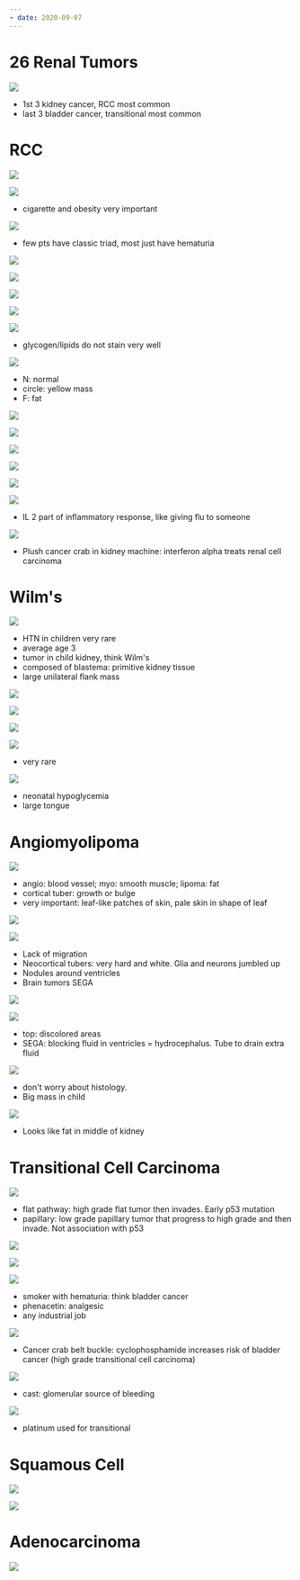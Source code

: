 ```yaml
---
- date: 2020-09-07
---
```


# 26 Renal Tumors

<!-- renal cell carcinomas include, kidney vs bladder cancer. Most common -->

![](https://photos.thisispiggy.com/file/wikiFiles/4YSe5Qz.jpg)

- 1st 3 kidney cancer, RCC most common
- last 3 bladder cancer, transitional most common

# RCC

<!-- RCC epidemiology, type of cell, location, demographics -->

![](https://photos.thisispiggy.com/file/wikiFiles/TnyDe30.jpg)

![](https://photos.thisispiggy.com/file/wikiFiles/BICvsug.jpg)

- cigarette and obesity very important

<!-- RCC symptoms, spreads how -->

![](https://photos.thisispiggy.com/file/wikiFiles/YR5Cbcf.jpg)

- few pts have classic triad, most just have hematuria

![](https://photos.thisispiggy.com/file/wikiFiles/zmOfrMZ.jpg)

![](https://photos.thisispiggy.com/file/wikiFiles/8qW9T5w.jpg)

![](https://photos.thisispiggy.com/file/wikiFiles/EE36q0s.jpg)

<!-- RCC gross and histology -->

![](https://photos.thisispiggy.com/file/wikiFiles/74oc7sQ.jpg)

![](https://i.imgur.com/zyCW5vr.jpg)

- glycogen/lipids do not stain very well

![](https://i.imgur.com/jqElhGp.jpg)

- N: normal
- circle: yellow mass
- F: fat

<!-- RCC inheritance and mutations -->

![](https://photos.thisispiggy.com/file/wikiFiles/2L0Klvy.jpg)

![](https://photos.thisispiggy.com/file/wikiFiles/YpAEAtn.jpg)

<!-- VHL disease associations -->

![](https://photos.thisispiggy.com/file/wikiFiles/MT3Z9Qj.jpg)

![](https://photos.thisispiggy.com/file/wikiFiles/8udcojy.jpg)

![](https://photos.thisispiggy.com/file/wikiFiles/x06jg8W.jpg)

<!-- RCC treatment -->

![](https://photos.thisispiggy.com/file/wikiFiles/BpaK3B1.jpg)

- IL 2 part of inflammatory response, like giving flu to someone

![](https://photos.thisispiggy.com/file/wikiFiles/7QLVrAk.jpg)

- Plush cancer crab in kidney machine: interferon alpha treats renal cell carcinoma

# Wilm's

<!-- Wilm's tumor epidemiology, type of cell, classic case -->

![](https://photos.thisispiggy.com/file/wikiFiles/TJ2Rzxh.jpg)

- HTN in children very rare
- average age 3
- tumor in child kidney, think Wilm's
- composed of blastema: primitive kidney tissue
- large unilateral flank mass

<!-- Wilm's histology and gross -->

![](https://photos.thisispiggy.com/file/wikiFiles/CbAsDsu.jpg)

![](https://i.imgur.com/iU7ywGX.jpg)

<!-- Wilm's inheritance and mutation, association -->

![](https://photos.thisispiggy.com/file/wikiFiles/ZWZ2oiC.jpg)

![](https://photos.thisispiggy.com/file/wikiFiles/mfd9ffd.jpg)

- very rare

![](https://photos.thisispiggy.com/file/wikiFiles/vWjmliL.jpg)

- neonatal hypoglycemia
- large tongue

# Angiomyolipoma

<!-- angiomyolipoma demographics, prognosis, type of cells, association -->

![](https://photos.thisispiggy.com/file/wikiFiles/bqJh9m0.jpg)

- angio: blood vessel; myo: smooth muscle; lipoma: fat
- cortical tuber: growth or bulge
- very important: leaf-like patches of skin, pale skin in shape of leaf

![](https://photos.thisispiggy.com/file/wikiFiles/ngjft8c.jpg)

![](https://photos.thisispiggy.com/file/wikiFiles/QvHoq9y.jpg)

- Lack of migration
- Neocortical tubers: very hard and white. Glia and neurons jumbled up
- Nodules around ventricles
- Brain tumors SEGA

![](https://photos.thisispiggy.com/file/wikiFiles/FrgukU2.jpg)

![](https://photos.thisispiggy.com/file/wikiFiles/Gbv5DWa.jpg)

- top: discolored areas
- SEGA: blocking fluid in ventricles = hydrocephalus. Tube to drain extra fluid

![](https://i.imgur.com/uY9S23I.jpg)

- don't worry about histology.
- Big mass in child

![](https://i.imgur.com/KxDg1oy.jpg)

- Looks like fat in middle of kidney

# Transitional Cell Carcinoma

<!-- transition cell carcinoma epidemiology, location, type of cells -->

![](https://photos.thisispiggy.com/file/wikiFiles/28z4AI8.jpg)

- flat pathway: high grade flat tumor then invades. Early p53 mutation
- papillary: low grade papillary tumor that progress to high grade and then invade. Not association with p53

![](https://photos.thisispiggy.com/file/wikiFiles/injo8EF.jpg)

![](https://photos.thisispiggy.com/file/wikiFiles/gW1wfQk.jpg)

<!-- transition cell carcinoma risks -->

![](https://photos.thisispiggy.com/file/wikiFiles/oeQQSmy.jpg)

- smoker with hematuria: think bladder cancer
- phenacetin: analgesic
- any industrial job

![](https://i.imgur.com/bizBioe.jpg)

- Cancer crab belt buckle: cyclophosphamide increases risk of bladder cancer (high grade transitional cell carcinoma)

<!-- transition cell carcinoma classic case, diagnosis, treatment -->

![](https://photos.thisispiggy.com/file/wikiFiles/acvAyhT.jpg)

- cast: glomerular source of bleeding

![](https://photos.thisispiggy.com/file/wikiFiles/kybTNJZ.jpg)

- platinum used for transitional

# Squamous Cell

<!-- squamous cell carcinoma is, cause -->

![](https://photos.thisispiggy.com/file/wikiFiles/O2VusdM.jpg)

![](https://photos.thisispiggy.com/file/wikiFiles/pIa7Aa2.jpg)

# Adenocarcinoma

<!-- adenocarcinoma is, causes -->

![](https://photos.thisispiggy.com/file/wikiFiles/nOeEmck.jpg)
